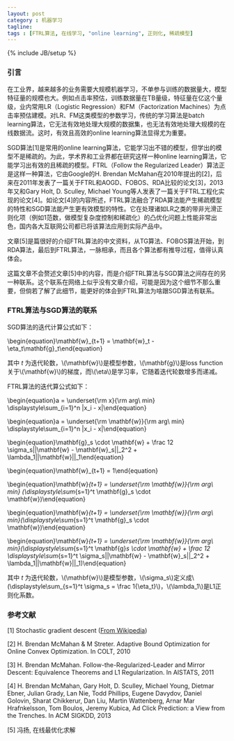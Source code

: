 ```yaml
---
layout: post
category : 机器学习
tagline: 
tags : [FTRL算法, 在线学习, "online learning", 正则化, 稀疏模型]
---
```

{% include JB/setup %}

### 引言

在工业界，越来越多的业务需要大规模机器学习，不单参与训练的数据量大，模型特征量的规模也大。例如点击率预估，训练数据量在TB量级，特征量在亿这个量级，业内常用LR（Logistic Regression）和FM（Factorization Machines）为点击率预估建模。对LR、FM这类模型的参数学习，传统的学习算法是batch learning算法，它无法有效地处理大规模的数据集，也无法有效地处理大规模的在线数据流。这时，有效且高效的online learning算法显得尤为重要。

SGD算法[1]是常用的online learning算法，它能学习出不错的模型，但学出的模型不是稀疏的。为此，学术界和工业界都在研究这样一种online learning算法，它能学习出有效的且稀疏的模型。FTRL（Follow the Regularized Leader）算法正是这样一种算法，它由Google的H. Brendan McMahan在2010年提出的[2]，后来在2011年发表了一篇关于FTRL和AOGD、FOBOS、RDA比较的论文[3]，2013年又和Gary Holt, D. Sculley, Michael Young等人发表了一篇关于FTRL工程化实现的论文[4]。如论文[4]的内容所述，FTRL算法融合了RDA算法能产生稀疏模型的特性和SGD算法能产生更有效模型的特性。它在处理诸如LR之类的带非光滑正则化项（例如1范数，做模型复杂度控制和稀疏化）的凸优化问题上性能非常出色，国内各大互联网公司都已将该算法应用到实际产品中。

文章[5]是篇很好的介绍FTRL算法的中文资料，从TG算法、FOBOS算法开始，到RDA算法，最后到FTRL算法，一脉相承，而且各个算法都有推导过程，值得认真体会。

这篇文章不会赘述文章[5]中的内容，而是介绍FTRL算法与SGD算法之间存在的另一种联系。这个联系在网络上似乎没有文章介绍，可能是因为这个细节不那么重要，但倘若了解了此细节，能更好的体会到FTRL算法为啥跟SGD算法有联系。

### FTRL算法与SGD算法的联系

SGD算法的迭代计算公式如下：

\begin{equation}\mathbf{w}_{t+1} = \mathbf{w}_t - \eta_t\mathbf{g}_t\end{equation}

其中 *t* 为迭代轮数，\\(\mathbf{w}\\)是模型参数，\\(\mathbf{g}\\)是loss function关于\\(\mathbf{w}\\)的梯度，而\\(\eta\\)是学习率，它随着迭代轮数增多而递减。

FTRL算法的迭代算公式如下：

\begin{equation}a = \underset{\rm x}{\rm arg\ min} \displaystyle\sum_{i=1}^n \|x_i - x\|\end{equation}

\begin{equation}a = \underset{\rm \mathbf{w}}{\rm arg\ min} \displaystyle\sum_{i=1}^n \|x_i - x\|\end{equation}

\begin{equation}\mathbf{g}_s \cdot \mathbf{w} + \frac 12 \sigma_s\|\|\mathbf{w} - \mathbf{w}_s\|\|_2^2 + \lambda_1\|\|\mathbf{w}\|\|_1\end{equation}

\begin{equation}\mathbf{w}_{t+1} = 1\end{equation}

\begin{equation}\mathbf{w}_{t+1} = \underset{\rm \mathbf{w}}{\rm arg\ min} (\displaystyle\sum_{s=1}^t \mathbf{g}_s \cdot \mathbf{w})\end{equation}

\begin{equation}\mathbf{w}_{t+1} = \underset{\rm \mathbf{w}}{\rm arg\ min}(\displaystyle\sum_{s=1}^t \mathbf{g}_s \cdot \mathbf{w})\end{equation}

\begin{equation}\mathbf{w}_{t+1} = \underset{\rm \mathbf{w}}{\rm arg\ min}(\displaystyle\sum_{s=1}^t \mathbf{g}_s \cdot \mathbf{w} + \frac 12 \displaystyle\sum_{s=1}^t \sigma_s\|\|\mathbf{w} - \mathbf{w}_s\|\|_2^2 + \lambda_1\|\|\mathbf{w}\|\|_1)\end{equation}

其中 *t* 为迭代轮数，\\(\mathbf{w}\\)是模型参数，\\(\sigma_s\\)定义成\\(\displaystyle\sum_{s=1}^t \sigma_s = \frac 1{\eta_t}\\)，\\(\lambda_1\\)是L1正则化系数。

### 参考文献

[1] Stochastic gradient descent ([From Wikipedia](https://en.wikipedia.org/wiki/Stochastic_gradient_descent))

[2] H. Brendan McMahan & M Streter. Adaptive Bound Optimization for Online Convex Optimization. In COLT, 2010

[3] H. Brendan McMahan. Follow-the-Regularized-Leader and Mirror Descent: Equivalence Theorems and L1 Regularization. In AISTATS, 2011

[4] H. Brendan McMahan, Gary Holt, D. Sculley, Michael Young, Dietmar Ebner, Julian Grady, Lan Nie, Todd Phillips, Eugene Davydov, Daniel Golovin, Sharat Chikkerur, Dan Liu, Martin Wattenberg, Arnar Mar Hrafnkelsson, Tom Boulos, Jeremy Kubica, Ad Click Prediction: a View from the Trenches. In ACM SIGKDD, 2013

[5] 冯扬, 在线最优化求解

